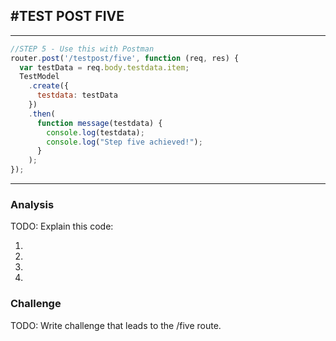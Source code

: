 #TEST POST FIVE
---

<hr>

```js
//STEP 5 - Use this with Postman
router.post('/testpost/five', function (req, res) {
  var testData = req.body.testdata.item;
  TestModel
    .create({
      testdata: testData
    })
    .then(
      function message(testdata) {
        console.log(testdata);
        console.log("Step five achieved!");
      }
    );
});

```


<hr >

### Analysis
TODO: Explain this code:

1. 
2. 
3. 
4. 

### Challenge
TODO: Write challenge that leads to the /five route.

